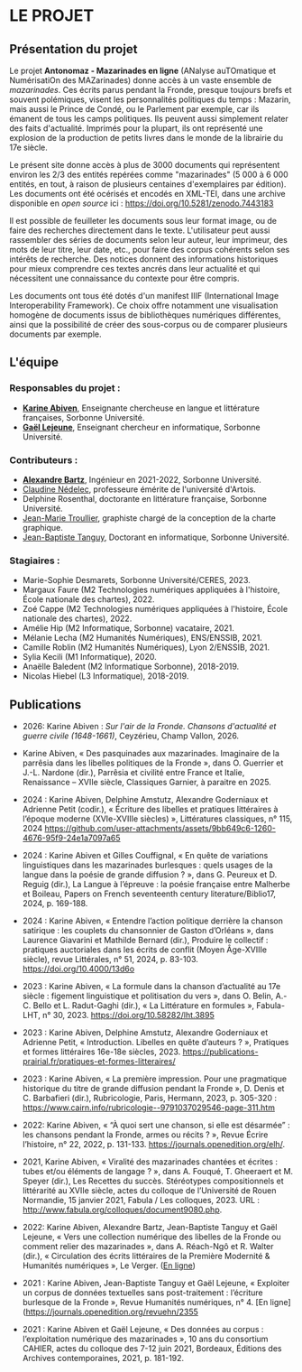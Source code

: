 # LE PROJET

## Présentation du projet 

Le projet **Antonomaz - Mazarinades en ligne** (ANalyse auTOmatique et NumérisatiOn des MAZarinades) donne accès à un vaste ensemble de *mazarinades*. Ces écrits parus pendant la Fronde, presque toujours brefs et souvent polémiques, visent les personnalités politiques du temps : Mazarin, mais aussi le Prince de Condé, ou le Parlement par exemple, car ils émanent de tous les camps politiques. Ils peuvent aussi simplement relater des faits d'actualité. Imprimés pour la plupart, ils ont représenté une explosion de la production de petits livres dans le monde de la librairie du 17e siècle.

Le présent site donne accès à plus de 3000 documents qui représentent environ les 2/3 des entités repérées comme "mazarinades" (5 000 à 6 000 entités, en tout, à raison de plusieurs centaines d'exemplaires par édition). 
Les documents ont été océrisés et encodés en XML-TEI, dans une archive disponible en *open source* ici : https://doi.org/10.5281/zenodo.7443183

Il est possible de feuilleter les documents sous leur format image, ou de faire des recherches directement dans le texte. L'utilisateur peut aussi rassembler des séries de documents selon leur auteur, leur imprimeur, des mots de leur titre, leur date, etc., pour faire des corpus cohérents selon ses intérêts de recherche. Des notices donnent des informations historiques pour mieux comprendre ces textes ancrés dans leur actualité et qui nécessitent une connaissance du contexte pour être compris.

Les documents ont tous été dotés d'un manifest IIIF (International Image Interoperability Framework). Ce choix offre notamment une visualisation homogène de documents issus de bibliothèques numériques différentes, ainsi que la possibilité de créer des sous-corpus ou de comparer plusieurs documents par exemple.

## L'équipe

### Responsables du projet : 

- [**Karine Abiven**](https://orcid.org/0000-0001-9518-1040), Enseignante chercheuse en langue et littérature françaises, Sorbonne Université.
- [**Gaël Lejeune**](https://www.lejeunegael.fr/), Enseignant chercheur  en informatique, Sorbonne Université.

### Contributeurs :

- [**Alexandre Bartz**](https://cv.archives-ouvertes.fr/alexandre-bartz?langChosen=fr), Ingénieur en 2021-2022, Sorbonne Université.
-  [Claudine Nédelec](http://textesetcultures.univ-artois.fr/annuaire-des-membres/professeurs-et-mcf-habilites/claudine-nedelec),  professeure émérite de l'université d'Artois.
-  Delphine Rosenthal, doctorante en littérature française, Sorbonne Université.
- [Jean-Marie Troullier](https://www.cinquantesix.com/), graphiste chargé de la conception de la charte graphique.
- [Jean-Baptiste Tanguy](https://orcid.org/0000-0002-0007-1664), Doctorant en informatique, Sorbonne Université. 

### Stagiaires : 

- Marie-Sophie Desmarets, Sorbonne Université/CERES, 2023.
- Margaux Faure (M2 Technologies numériques appliquées à l'histoire, École nationale des chartes), 2022.
- Zoé Cappe (M2 Technologies numériques appliquées à l'histoire, École nationale des chartes), 2022.
- Amélie Hip (M2 Informatique, Sorbonne) vacataire, 2021.
- Mélanie Lecha (M2 Humanités Numériques), ENS/ENSSIB, 2021.
- Camille Roblin (M2 Humanités Numériques), Lyon 2/ENSSIB, 2021.
- Sylia Kecili (M1 Informatique), 2020.
- Anaëlle Baledent (M2 Informatique Sorbonne), 2018-2019.
- Nicolas Hiebel (L3 Informatique),  2018-2019.

## Publications

* 2026: Karine Abiven : _Sur l'air de la Fronde. Chansons d'actualité et guerre civile (1648-1661)_, Ceyzérieu, Champ Vallon, 2026.
  
* Karine Abiven, « Des pasquinades aux mazarinades. Imaginaire de la parrêsia dans les libelles politiques de la Fronde », dans O. Guerrier et J.-L. Nardone (dir.), Parrêsia et civilité entre France et Italie, Renaissance – XVIIe siècle, Classiques Garnier, à paraitre en 2025.

* 2024 : Karine Abiven, Delphine Amstutz, Alexandre Goderniaux et Adrienne Petit (codir.), « Écriture des libelles et pratiques littéraires à l’époque moderne (XVIe-XVIIIe siècles) », Littératures classiques, n° 115, 2024 https://github.com/user-attachments/assets/9bb649c6-1260-4676-95f9-24e1a7097a65
  
*  2024 : Karine Abiven et Gilles Couffignal, « En quête de variations linguistiques dans les mazarinades burlesques : quels usages de la langue dans la poésie de grande diffusion ? », dans G. Peureux et D. Reguig (dir.), La Langue à l’épreuve : la poésie française entre Malherbe et Boileau, Papers on French seventeenth century literature/Biblio17, 2024, p. 169-188.

* 2024 : Karine Abiven,	« Entendre l’action politique derrière la chanson satirique : les couplets du chansonnier de Gaston d’Orléans », dans Laurence Giavarini et Mathilde Bernard (dir.), Produire le collectif : pratiques auctoriales dans les écrits de conflit (Moyen Âge-XVIIIe siècle), revue Littérales, n° 51, 2024, p. 83-103. https://doi.org/10.4000/13d6o
  
* 2023 : Karine Abiven, « La formule dans la chanson d’actualité au 17e siècle : figement linguistique et politisation du vers », dans O. Belin, A.-C. Bello et L. Radut-Gaghi (dir.), « La Littérature en formules », Fabula-LHT, n° 30, 2023. https://doi.org/10.58282/lht.3895
  
* 2023 : Karine Abiven, Delphine Amstutz, Alexandre Goderniaux et Adrienne Petit, « Introduction. Libelles en quête d’auteurs ? », Pratiques et formes littéraires 16e-18e siècles, 2023.
https://publications-prairial.fr/pratiques-et-formes-litteraires/

* 2023 : Karine Abiven, « La première impression. Pour une pragmatique historique du titre de grande diffusion pendant la Fronde », D. Denis et C. Barbafieri (dir.), Rubricologie, Paris, Hermann, 2023, p. 305-320 : https://www.cairn.info/rubricologie--9791037029546-page-311.htm
  
* 2022: Karine Abiven,	« “À quoi sert une chanson, si elle est désarmée” : les chansons pendant la Fronde, armes ou récits ? », Revue Écrire l’histoire, n° 22, 2022, p. 131-133. https://journals.openedition.org/elh/.

* 2021, Karine Abiven, « Viralité des mazarinades chantées et écrites : tubes et/ou éléments de langage ? », dans A. Fouqué, T. Gheeraert et M. Speyer (dir.), Les Recettes du succès. Stéréotypes compositionnels et littérarité au XVIIe siècle, actes du colloque de l’Université de Rouen Normandie, 15 janvier 2021, Fabula / Les colloques, 2023. URL : http://www.fabula.org/colloques/document9080.php.

* 2022: Karine Abiven, Alexandre Bartz, Jean-Baptiste Tanguy et Gaël Lejeune, « Vers une collection numérique des libelles de la Fronde ou comment relier des mazarinades », dans A. Réach-Ngô et R. Walter (dir.), « Circulation des écrits littéraires de la Première Modernité & Humanités numériques », Le Verger. ([En ligne](https://cornucopia16.com/blog/2022/04/24/karine-abiven-alexandre-bartz-gael-lejeune-et-jean-baptiste-tanguy-vers-une-collection-numerique-des-libelles-parus-pendant-la-fronde-ou-comment-relier-des-mazarinades/))

* 2021 :  Karine Abiven, Jean-Baptiste Tanguy et Gaël Lejeune, « Exploiter un corpus de données textuelles sans post-traitement : l’écriture burlesque de la Fronde », Revue Humanités numériques, n° 4. [En ligne](https://journals.openedition.org/revuehn/2355
  
* 2021 : Karine Abiven et Gaël Lejeune, « Des données au corpus : l’exploitation numérique des mazarinades », 10 ans du consortium CAHIER, actes du colloque des 7-12 juin 2021, Bordeaux, Éditions des Archives contemporaines, 2021, p. 181-192.
  
